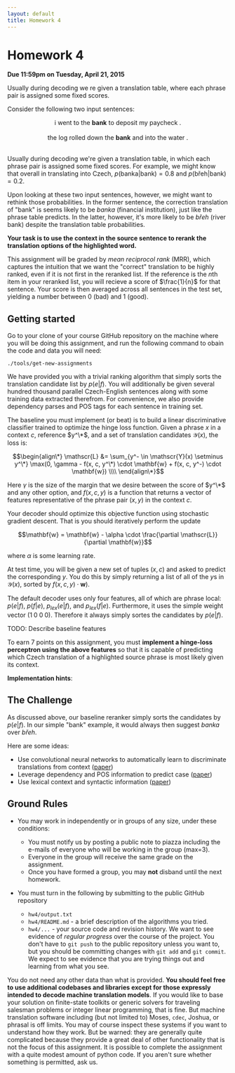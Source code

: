 ```yaml
---
layout: default
title: Homework 4
---
```

# Homework 4

**Due 11:59pm on Tuesday, April 21, 2015**

Usually during decoding we re given a translation table, where each phrase pair is assigned some fixed scores.

Consider the following two input sentences:

<center>i went to the <b>bank</b> to deposit my paycheck .</center>
<br />

<center>the log rolled down the <b>bank</b> and into the water .</center>
<br />

Usually during decoding we're given a translation table, in which each phrase pair is assigned some fixed scores.
For example, we might know that overall in translating into Czech, $p(\text{banka} | \text{bank}) = 0.8$ and $p(\text{břeh} | \text{bank}) = 0.2$.

Upon looking at these two input sentences, however, we might want to rethink those probabilities.
In the former sentence, the correction translation of "bank" is  seems likely to be <i>banka</i> (financial institution), just like the phrase table predicts.
In the latter, however, it's more likely to be <i>břeh</i> (river bank) despite the translation table probabilities.

**Your task is to use the context in the source sentence to rerank the translation options of the highlighted word.**

This assignment will be graded by <i>mean reciprocol rank</i> (MRR), which captures the intuition that we want the "correct" translation to be highly ranked, even if it is not first in the reranked list.
If the reference is the $n$th item in your reranked list, you will recieve a score of $\frac{1}{n}$ for that sentence.
Your score is then averaged across all sentences in the test set, yielding a number between 0 (bad) and 1 (good).

## Getting started

Go to your clone of your course GitHub repository on the machine where you will be doing this assignment, and run the following command to obain the code and data you will need:

    ./tools/get-new-assignments

We have provided you with a trivial ranking algorithm that simply sorts the translation candidate list by $p(e|f)$.
You will additionally be given several hundred thousand parallel Czech-English sentences along with some training data extracted therefrom.
For convenience, we also provide dependency parses and POS tags for each sentence in training set.

The baseline you must implement (or beat) is to build a linear discriminative classifier trained to optimize the hinge loss function.
Given a phrase $x$ in a context $c$, reference $y^\*$, and a set of translation candidates $\mathscr{Y}(x)$, the loss is:

$$\begin{align\*}
\mathscr{L} &= \sum_{y^- \in \mathscr{Y}(x) \setminus y^\*} \max(0, \gamma - f(x, c, y^\*) \cdot \mathbf{w} + f(x, c, y^-) \cdot \mathbf{w}) \\\\
\end{align\*}$$

Here $\gamma$ is the size of the margin that we desire between the score of $y^\*$ and any other option, and $f(x, c, y)$ is a function that returns a vector of features representative of the phrase pair $(x, y)$ in the context $c$.

Your decoder should optimize this objective function using stochastic gradient descent. That is you should iteratively perform the update

$$\mathbf{w} = \mathbf{w} - \alpha \cdot \frac{\partial \mathscr{L}}{\partial \mathbf{w}}$$

where $\alpha$ is some learning rate.

At test time, you will be given a new set of tuples $(x, c)$ and asked to predict the corresponding $y$.
You do this by simply returning a list of all of the $y$s in $\mathscr{Y}(x)$, sorted by $f(x, c, y) \cdot \mathbf{w})$.

The default decoder uses only four features, all of which are phrase local: $p(e|f)$, $p(f|e)$, $p_{lex}(e|f)$, and $p_{lex}(f|e)$. Furthermore, it uses the simple weight vector $(1\;0\;0\;0)$. Therefore it always simply sortes the candidates by $p(e|f)$.

TODO: Describe baseline features

To earn 7 points on this assignment, you must **implement a hinge-loss perceptron using the above features**
 so that it is capable of predicting which Czech translation of a highlighted source phrase is most likely given its context.

**Implementation hints**: 

## The Challenge

As discussed above, our baseline reranker simply sorts the candidates by $p(e|f)$. In our simple "bank" example, it would always then suggest <i>banka</i> over <i>břeh</i>.

Here are some ideas:

 * Use convolutional neural networks to automatically learn to discriminate translations from context ([paper](http://arxiv.org/pdf/1503.02357v1.pdf))
 * Leverage dependency and POS information to predict case ([paper](http://aclweb.org/anthology/D/D13/D13-1174.pdf))
 * Use lexical context and syntactic information ([paper](https://aclweb.org/anthology/W/W08/W08-0302.pdf))

## Ground Rules

 * You may work in independently or in groups of any size, under these conditions:
    * You must notify us by posting a public note to piazza including the e-mails of everyone who will be working in the group (max=3).
    * Everyone in the group will receive the same grade on the assignment.
    * Once you have formed a group, you may **not** disband until the next homework.

 * You must turn in the following by submitting to the public GitHub repository
    * `hw4/output.txt`
    * `hw4/README.md` - a brief description of the algorithms you tried.
    * `hw4/...` - your source code and revision history. We want to see evidence of *regular progress* over the course of the project. You don't have to `git push` to the public repository unless you want to, but you should be committing changes with `git add` and `git commit`. We expect to see evidence that you are trying things out and learning from what you see.

You do not need any other data than what is provided. **You should feel free to use additional codebases and libraries except for those expressly intended to decode machine translation models**. If you would like to base your solution on finite-state toolkits or generic solvers for traveling salesman problems or integer linear programming, that is fine. But machine translation software including (but not limited to) Moses, `cdec`, Joshua, or phrasal is off limits. You may of course inspect these systems if you want to understand how they work. But be warned: they are generally quite complicated because they provide a great deal of other functionality that is not the focus of this assignment. It is possible to complete the assignment with a quite modest amount of python code. If you aren't sure whether something is permitted, ask us.
